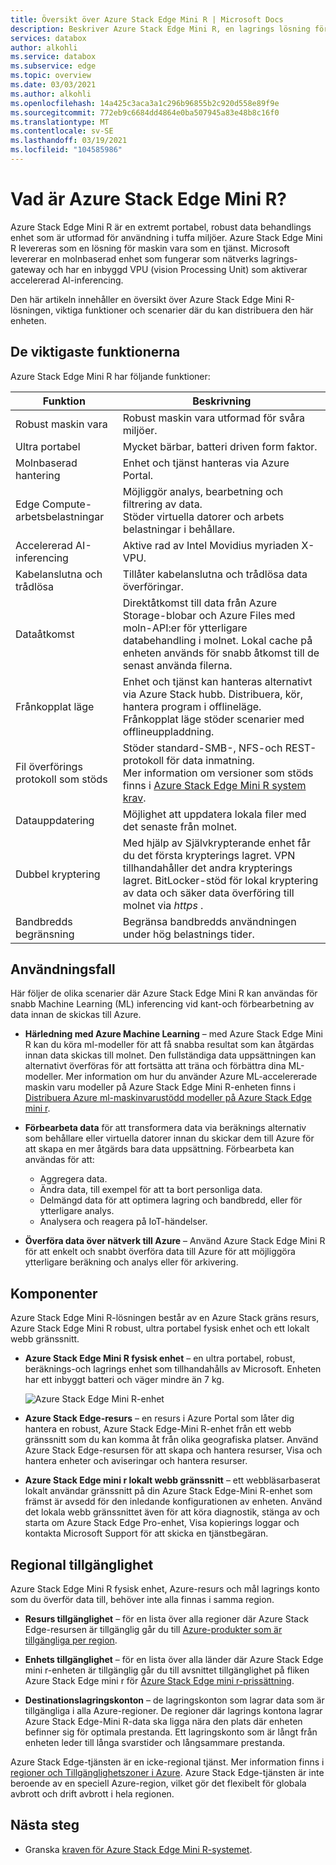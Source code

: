 ```yaml
---
title: Översikt över Azure Stack Edge Mini R | Microsoft Docs
description: Beskriver Azure Stack Edge Mini R, en lagrings lösning för militära program som använder en bärbar fysisk enhet med ett batteri för överföring via Wi-Fi till Azure.
services: databox
author: alkohli
ms.service: databox
ms.subservice: edge
ms.topic: overview
ms.date: 03/03/2021
ms.author: alkohli
ms.openlocfilehash: 14a425c3aca3a1c296b96855b2c920d558e89f9e
ms.sourcegitcommit: 772eb9c6684dd4864e0ba507945a83e48b8c16f0
ms.translationtype: MT
ms.contentlocale: sv-SE
ms.lasthandoff: 03/19/2021
ms.locfileid: "104585986"
---
```

# <a name="what-is-the-azure-stack-edge-mini-r"></a>Vad är Azure Stack Edge Mini R?

Azure Stack Edge Mini R är en extremt portabel, robust data behandlings enhet som är utformad för användning i tuffa miljöer. Azure Stack Edge Mini R levereras som en lösning för maskin vara som en tjänst. Microsoft levererar en molnbaserad enhet som fungerar som nätverks lagrings-gateway och har en inbyggd VPU (vision Processing Unit) som aktiverar accelererad AI-inferencing.

Den här artikeln innehåller en översikt över Azure Stack Edge Mini R-lösningen, viktiga funktioner och scenarier där du kan distribuera den här enheten.


## <a name="key-capabilities"></a>De viktigaste funktionerna

Azure Stack Edge Mini R har följande funktioner:

|Funktion |Beskrivning  |
|---------|---------|
|Robust maskin vara| Robust maskin vara utformad för svåra miljöer.|
|Ultra portabel| Mycket bärbar, batteri driven form faktor.|
|Molnbaserad hantering|Enhet och tjänst hanteras via Azure Portal.|
|Edge Compute-arbetsbelastningar|Möjliggör analys, bearbetning och filtrering av data.<br>Stöder virtuella datorer och arbets belastningar i behållare. |
|Accelererad AI-inferencing| Aktive rad av Intel Movidius myriaden X-VPU.|
|Kabelanslutna och trådlösa | Tillåter kabelanslutna och trådlösa data överföringar.|
|Dataåtkomst     | Direktåtkomst till data från Azure Storage-blobar och Azure Files med moln-API:er för ytterligare databehandling i molnet. Lokal cache på enheten används för snabb åtkomst till de senast använda filerna.|
|Frånkopplat läge|  Enhet och tjänst kan hanteras alternativt via Azure Stack hubb. Distribuera, kör, hantera program i offlineläge. <br> Frånkopplat läge stöder scenarier med offlineuppladdning.|
|Fil överförings protokoll som stöds      |Stöder standard-SMB-, NFS-och REST-protokoll för data inmatning. <br> Mer information om versioner som stöds finns i [Azure Stack Edge Mini R system krav](azure-stack-edge-gpu-system-requirements.md).|
|Datauppdatering     | Möjlighet att uppdatera lokala filer med det senaste från molnet.|
|Dubbel kryptering    | Med hjälp av Självkrypterande enhet får du det första krypterings lagret. VPN tillhandahåller det andra krypterings lagret. BitLocker-stöd för lokal kryptering av data och säker data överföring till molnet via *https* .|
|Bandbredds begränsning| Begränsa bandbredds användningen under hög belastnings tider.|

## <a name="use-cases"></a>Användningsfall

Här följer de olika scenarier där Azure Stack Edge Mini R kan användas för snabb Machine Learning (ML) inferencing vid kant-och förbearbetning av data innan de skickas till Azure.

- **Härledning med Azure Machine Learning** – med Azure Stack Edge Mini R kan du köra ml-modeller för att få snabba resultat som kan åtgärdas innan data skickas till molnet. Den fullständiga data uppsättningen kan alternativt överföras för att fortsätta att träna och förbättra dina ML-modeller. Mer information om hur du använder Azure ML-accelererade maskin varu modeller på Azure Stack Edge Mini R-enheten finns i [Distribuera Azure ml-maskinvarustödd modeller på Azure Stack Edge mini r](../machine-learning/how-to-deploy-fpga-web-service.md#deploy-to-a-local-edge-server).

- **Förbearbeta data** för att transformera data via beräknings alternativ som behållare eller virtuella datorer innan du skickar dem till Azure för att skapa en mer åtgärds bara data uppsättning. Förbearbeta kan användas för att:

    - Aggregera data.
    - Ändra data, till exempel för att ta bort personliga data.
    - Delmängd data för att optimera lagring och bandbredd, eller för ytterligare analys.
    - Analysera och reagera på IoT-händelser.

- **Överföra data över nätverk till Azure** – Använd Azure Stack Edge Mini R för att enkelt och snabbt överföra data till Azure för att möjliggöra ytterligare beräkning och analys eller för arkivering.

## <a name="components"></a>Komponenter

Azure Stack Edge Mini R-lösningen består av en Azure Stack gräns resurs, Azure Stack Edge Mini R robust, ultra portabel fysisk enhet och ett lokalt webb gränssnitt.

* **Azure Stack Edge Mini R fysisk enhet** – en ultra portabel, robust, beräknings-och lagrings enhet som tillhandahålls av Microsoft. Enheten har ett inbyggt batteri och väger mindre än 7 kg.

    ![Azure Stack Edge Mini R-enhet](media/azure-stack-edge-mini-r-overview/perspective-view-1.png)

* **Azure Stack Edge-resurs** – en resurs i Azure Portal som låter dig hantera en robust, Azure Stack Edge-Mini R-enhet från ett webb gränssnitt som du kan komma åt från olika geografiska platser. Använd Azure Stack Edge-resursen för att skapa och hantera resurser, Visa och hantera enheter och aviseringar och hantera resurser.  

* **Azure Stack Edge mini r lokalt webb gränssnitt** – ett webbläsarbaserat lokalt användar gränssnitt på din Azure Stack Edge-Mini R-enhet som främst är avsedd för den inledande konfigurationen av enheten. Använd det lokala webb gränssnittet även för att köra diagnostik, stänga av och starta om Azure Stack Edge Pro-enhet, Visa kopierings loggar och kontakta Microsoft Support för att skicka en tjänstbegäran.


## <a name="region-availability"></a>Regional tillgänglighet

Azure Stack Edge Mini R fysisk enhet, Azure-resurs och mål lagrings konto som du överför data till, behöver inte alla finnas i samma region.

- **Resurs tillgänglighet** – för en lista över alla regioner där Azure Stack Edge-resursen är tillgänglig går du till [Azure-produkter som är tillgängliga per region](https://azure.microsoft.com/global-infrastructure/services/?products=databox&regions=all). 

- **Enhets tillgänglighet** – för en lista över alla länder där Azure Stack Edge mini r-enheten är tillgänglig går du till avsnittet tillgänglighet på fliken Azure Stack Edge mini r för [Azure Stack Edge mini r-prissättning](https://azure.microsoft.com/pricing/details/azure-stack/edge/#azureStackEdgeMiniR).

- **Destinationslagringskonton** – de lagringskonton som lagrar data som är tillgängliga i alla Azure-regioner. De regioner där lagrings kontona lagrar Azure Stack Edge-Mini R-data ska ligga nära den plats där enheten befinner sig för optimala prestanda. Ett lagringskonto som är långt från enheten leder till långa svarstider och långsammare prestanda.

Azure Stack Edge-tjänsten är en icke-regional tjänst. Mer information finns i [regioner och Tillgänglighetszoner i Azure](https://docs.microsoft.com/azure/availability-zones/az-overview). Azure Stack Edge-tjänsten är inte beroende av en speciell Azure-region, vilket gör det flexibelt för globala avbrott och drift avbrott i hela regionen.

## <a name="next-steps"></a>Nästa steg

- Granska [kraven för Azure Stack Edge Mini R-systemet](azure-stack-edge-gpu-system-requirements.md).
